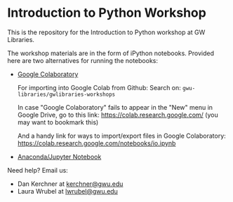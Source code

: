 
# Introduction to Python Workshop

This is the repository for the Introduction to Python workshop at GW Libraries.

The workshop materials are in the form of iPython notebooks.  Provided here are two alternatives for running the notebooks:

* [Google Colaboratory](instructions/google_colab_instructions.pdf)

   For importing into Google Colab from Github:  Search on: `gwu-libraries/gwlibraries-workshops`
   
   In case "Google Colaboratory" fails to appear in the "New" menu in Google Drive, go to this link: https://colab.research.google.com/ (you may want to bookmark this)
   
   And a handy link for ways to import/export files in Google Colaboratory:  https://colab.research.google.com/notebooks/io.ipynb
   
   
* [Anaconda/Jupyter Notebook](instructions/anaconda_instructions.md)

Need help?  Email us:
* Dan Kerchner at kerchner@gwu.edu
* Laura Wrubel at lwrubel@gwu.edu
